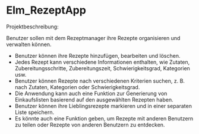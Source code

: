 # Elm_RezeptApp

Projektbeschreibung: 

Benutzer sollen mit dem Rezeptmanager ihre Rezepte organisieren und verwalten können. 

- Benutzer können ihre Rezepte hinzufügen, bearbeiten und löschen.
- Jedes Rezept kann verschiedene Informationen enthalten, wie Zutaten, Zubereitungsschritte, Zubereitungszeit, Schwierigkeitsgrad, Kategorien usw.
- Benutzer können Rezepte nach verschiedenen Kriterien suchen, z. B. nach Zutaten, Kategorien oder Schwierigkeitsgrad.
- Die Anwendung kann auch eine Funktion zur Generierung von Einkaufslisten basierend auf den ausgewählten Rezepten haben.
- Benutzer können ihre Lieblingsrezepte markieren und in einer separaten Liste speichern.
- Es könnte auch eine Funktion geben, um Rezepte mit anderen Benutzern zu teilen oder Rezepte von anderen Benutzern zu entdecken.

